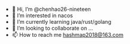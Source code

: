 - 👋 Hi, I’m @chenhao26-nineteen
- 👀 I’m interested in nacos
- 🌱 I’m currently learning java/rust/golang
- 💞️ I’m looking to collaborate on ...
- 📫 How to reach me hashmap2018@163.com

<!---
chenhao26-nineteen/chenhao26-nineteen is a ✨ special ✨ repository because its `README.md` (this file) appears on your GitHub profile.
You can click the Preview link to take a look at your changes.
--->

